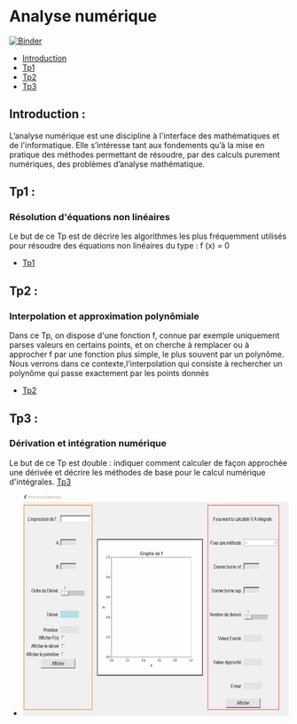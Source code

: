 # Analyse numérique

[![Binder](https://mybinder.org/badge_logo.svg)](https://mybinder.org/v2/gh/maryem-selmi/Analyse_Num/main)



- [Introduction](#Introduction)
- [Tp1](#Tp1)
- [Tp2](#Tp2)
- [Tp3](#Tp3)
## Introduction :
L’analyse numérique est une discipline à l'interface des mathématiques et de l'informatique. Elle s’intéresse tant aux fondements qu’à la mise en pratique des méthodes permettant de résoudre, par des calculs purement numériques, des problèmes d’analyse mathématique.
## Tp1 :
### Résolution d'équations non linéaires 
Le but de ce Tp est de décrire les algorithmes les plus fréquemment utilisés pour résoudre des équations non linéaires du type :
                            f (x) = 0
- [Tp1](Tp1)
## Tp2 :
### Interpolation et approximation polynômiale
Dans ce Tp, on dispose d'une fonction f, connue par exemple uniquement parses valeurs en certains points, et on cherche à remplacer ou à approcher f par une fonction plus simple, le plus souvent par un polynôme. Nous verrons dans ce contexte,l'interpolation qui consiste à rechercher un polynôme qui passe exactement par les points donnés
- [Tp2](Tp2)
## Tp3 :
###  Dérivation et intégration numérique
Le but de ce Tp est double : indiquer comment calculer de façon approchée une dérivée et décrire les méthodes de base pour le calcul numérique d'intégrales. 
 [Tp3](Tp3)
- <img src="https://github.com/maryem-selmi/Analyse_Num/blob/main/TP3/img/demo.gif" alt="démonstration" width="800" height="400">

